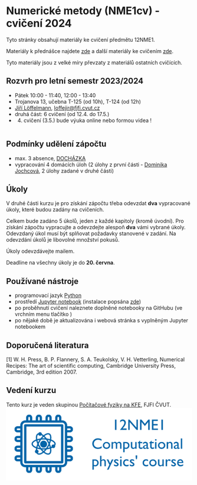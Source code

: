 # Numerické metody (NME1cv) - cvičení 2024

Tyto stránky obsahují materiály ke cvičení předmětu 12NME1.

Materiály k přednášce najdete [zde](http://kfe.fjfi.cvut.cz/~vachal/edu/nme/) a další materiály ke cvičením [zde](http://kfe.fjfi.cvut.cz/~vachal/edu/nme/cviceni/).

Tyto materiály jsou z velké míry převzaty z materiálů ostatních cvičících.

## Rozvrh pro letní semestr 2023/2024
* Pátek 10:00 - 11:40, 12:00 - 13:40
* Trojanova 13, učebna T-125 (od 10h), T-124 (od 12h)
* [Jiří Löffelmann](https://usermap.cvut.cz/profile/7a2ecf76-b3c3-4716-b1b2-cd6859a8e193), [loffejir@fjfi.cvut.cz](mailto:loffejir@fjfi.cvut.cz)
* druhá část: 6 cvičení (od 12.4. do 17.5.)
* 4. cvičení (3.5.) bude výuka online nebo formou videa !

```{tableofcontents}
```

## Podmínky udělení zápočtu
- max. 3 absence, [DOCHÁZKA](dochazka.xlsx)
- vypracování 4 domácích úloh (2 úlohy z první části - [Dominika Jochcová](https://github.com/jochcova/NMEcv/), 2 úlohy zadané v druhé části)

## Úkoly
V druhé části kurzu je pro získání zápočtu třeba odevzdat **dva** vypracované úkoly, které budou zadány na cvičeních.

Celkem bude zadáno 5 úkolů, jeden z každé kapitoly (kromě úvodní). Pro získání zápočtu vypracujte a odevzdejte alespoň **dva** vámi vybrané úkoly. Odevzdaný úkol musí být splňovat požadavky stanovené v zadání. Na odevzdání úkolů je libovolné množství pokusů.

Úkoly odevzdávejte mailem.

Deadline na všechny úkoly je do **20. června**.

## Používané nástroje
- programovací jazyk [Python](https://www.python.org/)
- prostředí [Jupyter notebook](https://jupyter.org/) (instalace popsána [zde](install-all))
- po proběhnutí cvičení naleznete doplněné notebooky na GitHubu (ve vrchním menu tlačítko <i class="fab fa-github" aria-hidden="true"></i>)
- po nějaké době je aktualizována i webová stránka s vyplněným Jupyter notebookem

## Doporučená literatura
[1] W. H. Press, B. P. Flannery, S. A. Teukolsky, V. H. Vetterling, Numerical Recipes: The art of scientific computing, Cambridge University Press, Cambridge, 3rd edition 2007.

## Vedení kurzu
Tento kurz je veden skupinou [Počítačové fyziky na KFE](http://cphys.fjfi.cvut.cz/cphys/index.php?lang=cs), FJFI ČVUT.
[![12NME1, Computational Physics' course logo](images/cphys-logo6.png)](http://cphys.fjfi.cvut.cz/cphys/index.php?lang=cs)